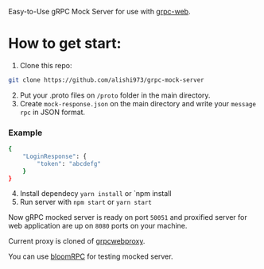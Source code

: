 Easy-to-Use gRPC Mock Server for use with [grpc-web](https://github.com/grpc/grpc-web).

# How to get start:
1. Clone this repo:
```sh
git clone https://github.com/alishi973/grpc-mock-server
```
2. Put your .proto files on `/proto` folder in the main directory.
3. Create `mock-response.json` on the main directory and write your `message rpc` in JSON format.
### Example
```sh
{
    "LoginResponse": {
        "token": "abcdefg"
    }
}
```
4. Install dependecy `yarn install` or `npm install
5. Run server with `npm start` or `yarn start`

Now gRPC mocked server is ready on port `50051` and proxified server for web application are up on `8080` ports on your machine.

Current proxy is cloned of [grpcwebproxy](https://github.com/improbable-eng/grpc-web/tree/master/go/grpcwebproxy).

You can use [bloomRPC](https://github.com/bloomrpc/bloomrpc) for testing mocked server.
